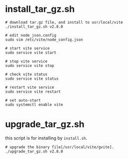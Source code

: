 
# install_tar_gz.sh

```
# download tar.gz file, and install to usr/local/vite
./install_tar_gz.sh v2.8.0

# edit node_json.config
sudo vim /etc/vite/node_config.json

# start vite service
sudo service vite start

# stop vite service
sudo service vite stop

# check vite status
sudo service vite status

# restart vite service
sudo service vite restart

# set auto-start
sudo systemctl enable vite
```

# upgrade_tar_gz.sh

this script is for installing by `install.sh`.
```
# upgrade the binary file[/usr/local/vite/gvite].
./upgrade_tar_gz.sh v2.8.0

```

